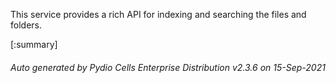 






This service provides a rich API for indexing and searching the files and folders.

[:summary]

###### Auto generated by Pydio Cells Enterprise Distribution v2.3.6 on 15-Sep-2021
